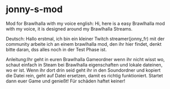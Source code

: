 # jonny-s-mod
Mod for Brawlhalla with my voice
english:
Hi, here is a easy Brawlhalla mod with my voice, it is designed around my Brawlhalla Streams.

Deutsch:
Hallo erstmal, ich bin ein kleiner Twitch streamer(jonny_fr) mit der community arbeite ich an einem brawlhalla mod, den ihr hier findet, denkt bitte daran, dss alles noch in der Test Phase ist.

Anleitung:Ihr geht in euren Brawlhalla Gameordner wenn ihr nicht wisst wo, schaut einfach in Steam bei Brawlhalla eigenschaften und lokale dateinen, wo er ist.
Wenn ihr dort drin seid geht ihr in den Soundordner und kopiert die Datei rein, geht auf Datei ersetzen, damit es richtig funktioniert. Startet dann euer Game und genießt!
Für schäden haftet keiner!

